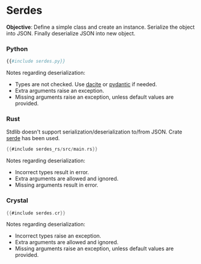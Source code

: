 # Serdes

**Objective**: Define a simple class and create an instance. Serialize the object into JSON. Finally deserialize JSON into new object.

### Python

```python
{{#include serdes.py}}
```
Notes regarding deserialization:
- Types are not checked. Use [dacite](https://pypi.org/project/dacite/) or [pydantic](https://pypi.org/project/pydantic/) if needed.
- Extra arguments raise an exception.
- Missing arguments raise an exception, unless default values are provided.

### Rust

Stdlib doesn't support serialization/deserialization to/from JSON. Crate [serde](https://docs.rs/serde/latest/serde/) has been used.


```rust
{{#include serdes_rs/src/main.rs}}
```

Notes regarding deserialization:
- Incorrect types result in error.
- Extra arguments are allowed and ignored.
- Missing arguments result in error.

### Crystal

```rust
{{#include serdes.cr}}
```

Notes regarding deserialization:
- Incorrect types raise an exception.
- Extra arguments are allowed and ignored.
- Missing arguments raise an exception, unless default values are provided.
